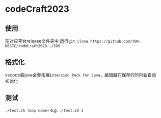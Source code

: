 # codeCraft2023

## 使用
在对应平台release文件夹中
运行`git clone https://github.com/TOK-UESTC/codeCraft2023 ./SDK`

## 格式化
vscode装java全套拓展`Extension Pack for Java`，编辑器在保存的同时会自动初始化

## 测试
`./test.sh [map name]`
e.g. `./test.sh 1`
